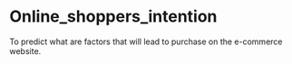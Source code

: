 # Online_shoppers_intention
To predict what are factors that will lead to purchase on the e-commerce website.
